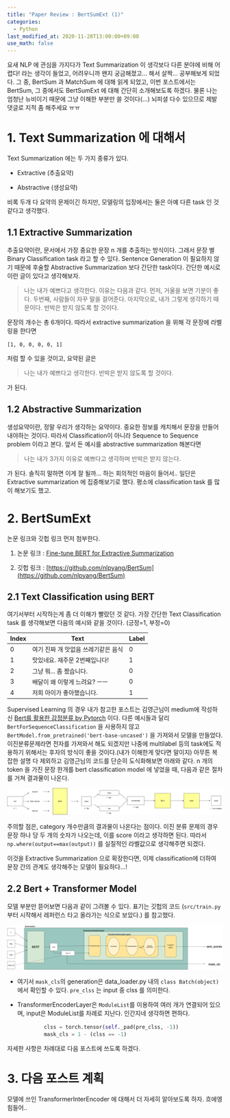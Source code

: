 ```yaml
---
title: "Paper Review : BertSumExt (1)"
categories:
  - Python
last_modified_at: 2020-11-28T13:00:00+09:00
use_math: false
---
```


요새 NLP 에 관심을 가지다가 Text Summarization 이 생각보다 다른 분야에 비해 어렵다! 라는 생각이 들었고, 어려우니까 왠지 궁금해졌고... 해서 살짝... 공부해보게 되었다. 그 중, BertSum 과 MatchSum 에 대해 읽게 되었고, 이번 포스트에서는 BertSum, 그 중에서도 BertSumExt 에 대해 간단히 소개해보도록 하겠다. 물론 나는 엄청난 뉴비이기 때문에 그냥 이해한 부분만 쓸 것이다(...) 뇌피셜 다수 있으므로 제발 댓글로 지적 좀 해주세요 ㅠㅠ

# 1. Text Summarization 에 대해서

Text Summarization 에는 두 가지 종류가 있다.

* Extractive (추출요약)

* Abstractive (생성요약)

비록 두개 다 요약의 문제이긴 하지만, 모델링의 입장에서는 둘은 아예 다른 task 인 것 같다고 생각했다.

## 1.1 Extractive Summarization

추출요약이란, 문서에서 가장 중요한 문장 n 개를 추출하는 방식이다. 그래서 문장 별 Binary Classification task 라고 할 수 있다. Sentence Generation 이 필요하지 않기 때문에 후술할 Abstractive Summarization 보다 간단한 task이다. 간단한 예시로 이런 글이 있다고 생각해보자.

> 나는 내가 예쁘다고 생각한다. 이유는 다음과 같다. 먼저, 거울을 보면 기분이 좋다. 두번째, 사람들이 자꾸 말을 걸어준다. 마지막으로, 내가 그렇게 생각하기 때문이다. 반박은 받지 않도록 할 것이다.

문장의 개수는 총 6개이다. 따라서 extractive summarization 을 위해 각 문장에 라벨링을 한다면

```
[1, 0, 0, 0, 0, 1]
```

처럼 할 수 있을 것이고, 요약된 글은

> 나는 내가 예쁘다고 생각한다. 반박은 받지 않도록 할 것이다.

가 된다. 

## 1.2 Abstractive Summarization

생성요약이란, 정말 우리가 생각하는 요약이다. 중요한 정보를 캐치해서 문장을 만들어 내야하는 것이다. 따라서 Classification이 아니라 Sequence to Sequence problem 이라고 본다. 앞서 든 예시를 abstractive summarization 해본다면

> 나는 내가 3가지 이유로 예쁘다고 생각하며 반박은 받지 않는다.

가 된다. 솔직히 말하면 이게 잘 될까... 하는 회의적인 마음이 들어서.. 일단은 Extractive summarization 에 집중해보기로 했다. 평소에 classification task 를 많이 해보기도 했고.


# 2. BertSumExt

논문 링크와 깃헙 링크 먼저 첨부한다.

1. 논문 링크 : [Fine-tune BERT for Extractive Summarization](https://arxiv.org/pdf/1903.10318.pdf) 

2. 깃헙 링크 : [https://github.com/nlpyang/BertSum](https://github.com/nlpyang/BertSum)

## 2.1 Text Classification using BERT

여기서부터 시작하는게 좀 더 이해가 빨랐던 것 같다. 가장 간단한 Text Classification task 를 생각해보면 다음의 예시와 같을 것이다. (긍정=1, 부정=0)

| Index | Text | Label |
| ----- | ---- | ----- |
| 0 | 여기 진짜 개 맛없음 쓰레기같은 음식 | 0 |
| 1 | 맛있네요. 재주문 2번째입니다! | 1 |
| 2 | 그냥 뭐... 좀 짰습니다. | 0 |
| 3 | 배달이 왜 이렇게 느려요? ㅡㅡ | 0 |
| 4 | 저희 아이가 좋아했습니다. | 1 |

Supervised Learning 의 경우 내가 참고한 포스트는 김영근님이 medium에 작성하신 [Bert를 활용한 감정분류 by Pytorch](https://medium.com/@eyfydsyd97/bert%EB%A5%BC-%ED%99%9C%EC%9A%A9%ED%95%9C-classification-by-pytorch-2a6d4adaf162) 이다. 다른 예시들과 달리  `BertForSequenceClassification` 을 사용하지 않고 `BertModel.from_pretrained('bert-base-uncased')`  을 가져와서 모델을 만들었다. 이진분류문제라면 전자를 가져와서 해도 되겠지만 나중에 multilabel 등의 task에도 적용하기 위해서는 후자의 방식이 좋을 것이다.(내가 이해한게 맞다면 말이지) 아무튼 복잡한 설명 다 제외하고 김영근님의 코드를 단순히 도식화해보면 아래와 같다. n 개의 token 을 가진 문장 한개를 bert classification model 에 넣었을 때, 다음과 같은 절차를 거쳐 결과물이 나온다.

![bertcls](/assets/bertcls.png)

주의할 점은, category 개수만큼의 결과물이 나온다는 점이다. 이진 분류 문제의 경우 문장 하나 당 두 개의 숫자가 나오는데, 이를 score 이라고 생각하면 된다. 따라서 `np.where(output==max(output))` 를 실질적인 라벨값으로 생각해주면 되겠다.

이것을 Extractive Summarization 으로 확장한다면, 이제 classification에 더하여 문장 간의 관계도 생각해주는 모델이 필요하다...!

## 2.2 Bert + Transformer Model

모델 부분만 뜯어보면 다음과 같이 그려볼 수 있다. 표기는 깃헙의 코드 (`src/train.py`부터 시작해서 레퍼런스 타고 올라가는 식으로 보았다.) 를 참고했다.

![bertsum](/assets/bertsum.png)

*  여기서 `mask_cls`의 generation은 data_loader.py 내의 `class Batch(object)` 에서 확인할 수 있다.  `pre_clss` 는 input 중 clss 를 의미한다.

*  TransformerEncoderLayer은 `ModuleList`를 이용하여 여러 개가 연결되어 있으며, input은 ModuleList를 차례로 지난다. 인간지네 생각하면 편하다.

```python
            clss = torch.tensor(self._pad(pre_clss, -1))
            mask_cls = 1 - (clss == -1)
```

자세한 사항은 차례대로 다음 포스트에 쓰도록 하겠다.

# 3. 다음 포스트 계획

모델에 쓰인 TransformerInterEncoder 에 대해서 더 자세히 알아보도록 하자. 흐에엥 힘들어..




